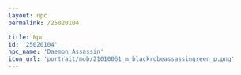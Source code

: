 ```yaml
---
layout: npc
permalink: /25020104

title: Npc
id: '25020104'
npc_name: 'Daemon Assassin'
icon_url: 'portrait/mob/21010061_m_blackrobeassassingreen_p.png'
---
```

